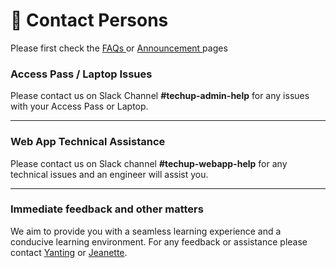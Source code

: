 # 💌 Contact Persons

Please first check the [FAQs ](frequently-asked-questions.md)or [Announcement ](../announcements.md)pages

### Access Pass / Laptop Issues

Please contact us on Slack Channel **#techup-admin-help** for any issues with your Access Pass or Laptop.

***

### Web App Technical Assistance

Please contact us on Slack channel **#techup-webapp-help** for any technical issues and an engineer will assist you.

***

### Immediate feedback and other matters

We aim to provide you with a seamless learning experience and a conducive learning environment. For any feedback or assistance please contact [Yanting](mailto:Tong\_Yanting@tech.gov.sg) or [Jeanette](mailto:Jeanette\_Tan@tech.gov.sg).&#x20;
